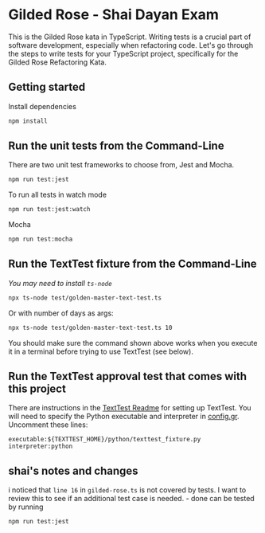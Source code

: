 # Gilded Rose - Shai Dayan Exam

This is the Gilded Rose kata in TypeScript.
Writing tests is a crucial part of software development, especially when refactoring code. Let's go through the steps to write tests for your TypeScript project, specifically for the Gilded Rose Refactoring Kata.




## Getting started

Install dependencies

```sh
npm install
```

## Run the unit tests from the Command-Line

There are two unit test frameworks to choose from, Jest and Mocha.

```sh
npm run test:jest
```

To run all tests in watch mode

```sh
npm run test:jest:watch
```

Mocha

```sh
npm run test:mocha
```


## Run the TextTest fixture from the Command-Line

_You may need to install `ts-node`_

```sh
npx ts-node test/golden-master-text-test.ts
```

Or with number of days as args:
```sh
npx ts-node test/golden-master-text-test.ts 10
```

You should make sure the command shown above works when you execute it in a terminal before trying to use TextTest (see below).


## Run the TextTest approval test that comes with this project

There are instructions in the [TextTest Readme](../texttests/README.md) for setting up TextTest. You will need to specify the Python executable and interpreter in [config.gr](../texttests/config.gr). Uncomment these lines:

    executable:${TEXTTEST_HOME}/python/texttest_fixture.py
    interpreter:python




## shai's notes and changes 

i noticed that `line 16` in `gilded-rose.ts` is not covered by tests. I want to review this to see if an additional test case is needed. - done can be tested by running 

```sh
npm run test:jest
```